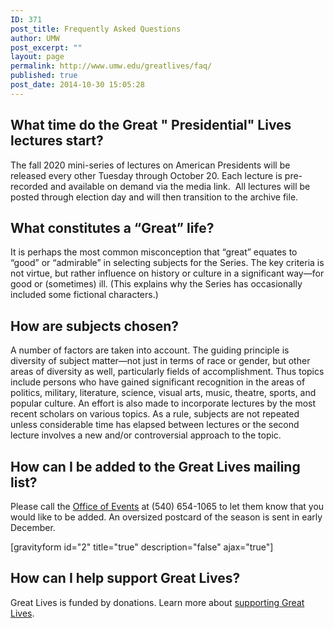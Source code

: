 ```yaml
---
ID: 371
post_title: Frequently Asked Questions
author: UMW
post_excerpt: ""
layout: page
permalink: http://www.umw.edu/greatlives/faq/
published: true
post_date: 2014-10-30 15:05:28
---
```

<h2>What time do the Great " Presidential" Lives lectures start?</h2>
The fall 2020 mini-series of lectures on American Presidents will be released every other Tuesday through October 20. Each lecture is pre-recorded and available on demand via the media link.  All lectures will be posted through election day and will then transition to the archive file.
<h2>What constitutes a “Great” life?</h2>
It is perhaps the most common misconception that “great” equates to “good” or “admirable” in selecting subjects for the Series. The key criteria is not virtue, but rather influence on history or culture in a significant way—for good or (sometimes) ill. (This explains why the Series has occasionally included some fictional characters.)
<h2>How are subjects chosen?</h2>
A number of factors are taken into account. The guiding principle is diversity of subject matter—not just in terms of race or gender, but other areas of diversity as well, particularly fields of accomplishment. Thus topics include persons who have gained significant recognition in the areas of politics, military, literature, science, visual arts, music, theatre, sports, and popular culture. An effort is also made to incorporate lectures by the most recent scholars on various topics. As a rule, subjects are not repeated unless considerable time has elapsed between lectures or the second lecture involves a new and/or controversial approach to the topic.
<h2>How can I be added to the Great Lives mailing list?</h2>
Please call the <a href="http://president.umw.edu/events/">Office of Events</a> at (540) 654-1065 to let them know that you would like to be added. An oversized postcard of the season is sent in early December.

[gravityform id="2" title="true" description="false" ajax="true"]
<h2>How can I help support Great Lives?</h2>
Great Lives is funded by donations. Learn more about <a href="/greatlives/support">supporting Great Lives</a>.

&nbsp;